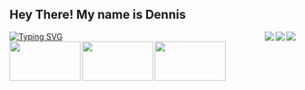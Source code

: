 
<h2> Hey There! My name is Dennis  </h2>


<div align="right">
<img align="right" src="http://github-readme-streak-stats.herokuapp.com?user=Dennis-1am&theme=blueberry&border_radius=5&card_width=500" />
<img align="right" src="https://github-readme-stats.vercel.app/api?username=Dennis-1am&show_icons=true&theme=blueberry&card_width=500" />
<img align="right" src="https://github-readme-stats.vercel.app/api/top-langs/?username=Dennis-1am&card_width=500&layout=compact&show_icons=true&theme=blueberry"/>
</div>

<div>
<a href="https://git.io/typing-svg"><img src="https://readme-typing-svg.demolab.com?font=Fira+Code&size=30&duration=500&pause=1000&color=177EF7&multiline=true&width=435&height=100&lines=Currently 😀😀😀😀;Learning ........" alt="Typing SVG" /></a>
</div>

<img align = left width="125" height="70" src="https://www.w3schools.com/aws/images/awslogo.png" />
<img align = left width="125" height="70" src="https://upload.wikimedia.org/wikipedia/commons/a/a7/React-icon.svg" />
<img align = left width="125" height="70" src="https://upload.wikimedia.org/wikipedia/commons/d/d9/Node.js_logo.svg" />
